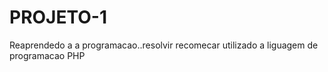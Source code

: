 # PROJETO-1

Reaprendedo a a programacao..resolvir recomecar utilizado a liguagem de programacao PHP
